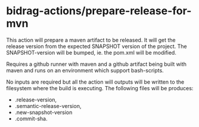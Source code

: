 # bidrag-actions/prepare-release-for-mvn

This action will prepare a maven artifact to be released. It will get the
release version from the expected SNAPSHOT version of the project. The
SNAPSHOT-version will be bumped, ie. the pom.xml will be modified.

Requires a github runner with maven and a github artifact being built
with maven and runs on an environment which support bash-scripts.

No inputs are required but all  the action will outputs will be written
to the filesystem where the build is executing. The following files will
be produces:
- .release-version,
- .semantic-release-version,
- .new-snapshot-version
- .commit-sha.
